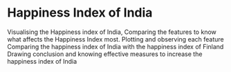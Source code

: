 # Happiness Index of India
 Visualising the Happiness index of India, Comparing the features to know what affects the Happiness Index most.
 Plotting and observing each feature 
 Comparing the happiness index of India with the happiness index of Finland
 Drawing conclusion and knowing effective measures to increase the happiness index of India
